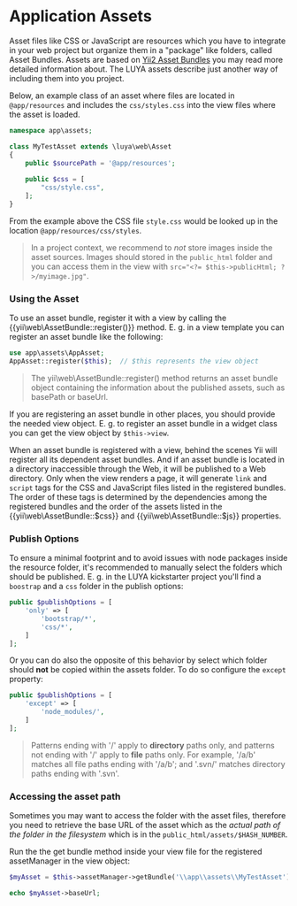 # Application Assets

Asset files like CSS or JavaScript are resources which you have to integrate in your web project but organize them in a "package" like folders, called Asset Bundles. Assets are based on [Yii2 Asset Bundles](http://www.yiiframework.com/doc-2.0/guide-structure-assets.html) you may read more detailed information about. The LUYA assets describe just another way of including them into you project.

Below, an example class of an asset where files are located in `@app/resources` and includes the `css/styles.css` into the view files where the asset is loaded.

```php
namespace app\assets;

class MyTestAsset extends \luya\web\Asset
{
    public $sourcePath = '@app/resources';
    
    public $css = [
        "css/style.css",
    ];
}
```

From the example above the CSS file `style.css` would be looked up in the location `@app/resources/css/styles`.

> In a project context, we recommend to *not* store images inside the asset sources. Images should stored in the `public_html` folder and you can access them in the view with `src="<?= $this->publicHtml; ?>/myimage.jpg"`.

### Using the Asset

To use an asset bundle, register it with a view by calling the {{yii\web\AssetBundle::register()}} method. E. g. in a view template you can register an asset bundle like the following:

```php
use app\assets\AppAsset;
AppAsset::register($this);  // $this represents the view object
```

> The yii\web\AssetBundle::register() method returns an asset bundle object containing the information about the published assets, such as basePath or baseUrl.

If you are registering an asset bundle in other places, you should provide the needed view object. E. g. to register an asset bundle in a widget class you can get the view object by `$this->view`.

When an asset bundle is registered with a view, behind the scenes Yii will register all its dependent asset bundles. And if an asset bundle is located in a directory inaccessible through the Web, it will be published to a Web directory. 
Only when the view renders a page, it will generate `link` and `script` tags for the CSS and JavaScript files listed in the registered bundles. The order of these tags is determined by the dependencies among the registered bundles and the order of the assets listed in the {{yii\web\AssetBundle::$css}} and {{yii\web\AssetBundle::$js}} properties.

### Publish Options

To ensure a minimal footprint and to avoid issues with node packages inside the resource folder, it's recommended to manually select the folders which should be published. E. g. in the LUYA kickstarter project you'll find a `boostrap` and a `css` folder in the publish options:

```php
public $publishOptions = [
    'only' => [
        'bootstrap/*',
        'css/*',
    ]
];
```

Or you can do also the opposite of this behavior by select which folder should **not** be copied within the assets folder. To do so configure the `except` property:

```php
public $publishOptions = [
    'except' => [
        'node_modules/',
    ]
];
```

> Patterns ending with '/' apply to **directory** paths only, and patterns not ending with '/' apply to **file** paths only. For example, '/a/b' matches all file paths ending with '/a/b'; and '.svn/' matches directory paths ending with '.svn'.

### Accessing the asset path

Sometimes you may want to access the folder with the asset files, therefore you need to retrieve the base URL of the asset which as the *actual path of the folder in the filesystem* which is in the `public_html/assets/$HASH_NUMBER`.

Run the the get bundle method inside your view file for the registered assetManager in the view object:

```php
$myAsset = $this->assetManager->getBundle('\\app\\assets\\MyTestAsset');

echo $myAsset->baseUrl; 
```
